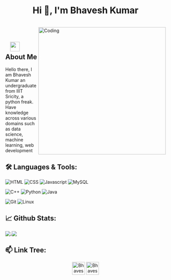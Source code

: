 

<!--
**bhavesh-20/bhavesh-20** is a ✨ _special_ ✨ repository because its `README.md` (this file) appears on your GitHub profile.

Here are some ideas to get you started:

- 🔭 I’m currently working on ...
- 🌱 I’m currently learning ...
- 👯 I’m looking to collaborate on ...
- 🤔 I’m looking for help with ...
- 💬 Ask me about ...
- 📫 How to reach me: ...
- 😄 Pronouns: ...
- ⚡ Fun fact: ...
-->
<h1 align="center">Hi 👋, I'm Bhavesh Kumar</h1>

</br>
<img align="right" alt="Coding" width="400" src="https://media.giphy.com/media/Y4ak9Ki2GZCbJxAnJD/giphy.gif">
</br>

## &nbsp; &nbsp;<img src="https://media.giphy.com/media/WUlplcMpOCEmTGBtBW/giphy.gif" width="30"> **About Me**

Hello there, I am Bhavesh Kumar an undergraduate from IIIT Sricity, a python freak. Have knowledge across various domains such as data science, machine learning, web development
## 🛠️ **Languages & Tools:**

![HTML](https://img.shields.io/badge/html%20-%23E34F26.svg?&style=for-the-badge&logo=html5&logoColor=white)
![CSS](https://img.shields.io/badge/css%20-%231572B6.svg?&style=for-the-badge&logo=css3&logoColor=white)
![Javascript](https://img.shields.io/badge/-Javascript-ffb400?style=for-the-badge&logo=javascript&logoColor=ffff3f)
![MySQL](https://img.shields.io/badge/-MySQL-eeeeee?style=for-the-badge&logo=mysql)

![C++](https://img.shields.io/badge/c++%20-%2300599C.svg?&style=for-the-badge&logo=c%2B%2B&ogoColor=white)
![Python](https://img.shields.io/badge/-Python-red?style=for-the-badge&logo=python)
![Java](https://img.shields.io/badge/-Java-ffb400?style=for-the-badge&logo=java&logoColor=ffff3f)

![Git](https://img.shields.io/badge/git%20-%23F05033.svg?&style=for-the-badge&logo=git&logoColor=white)
![Linux](https://img.shields.io/badge/-linux-772953?style=for-the-badge&logo=linux)

## 📈 **Github Stats:**

<a href="https://github.com/bhavesh-20">
<img align="center" src="https://github-readme-stats.vercel.app/api?username=bhavesh-20&show_icons=true&include_all_commits=true&theme=blue-green&count_private=true">
</a>
<a href="https://github.com/bhavesh-20/github-readme-stats">
<img align="center" src="https://github-readme-stats.anuraghazra1.vercel.app/api/top-langs/?username=bhavesh-20&layout=Demo&theme=blue-green" />
</a>

## 📫 **Link Tree:**
<p align="center">
<a href="https://www.linkedin.com/in/bhavesh-kumar-44450a1a0/" target="_blank"><img align="center" src="https://cdn.jsdelivr.net/npm/simple-icons@3.0.1/icons/linkedin.svg" alt="Bhavesh Kumar" height="40" width="40" /></a>
<a href="mailto:bhaveshkumar.c19@iiits.in" target="_blank"><img align="center" src="https://cdn.jsdelivr.net/npm/simple-icons@3.0.1/icons/gmail.svg" alt="Bhavesh Kumar" height="40" width="40" /></a>
